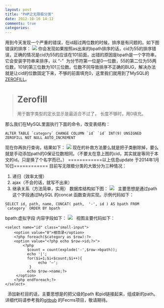 ```yaml
---
layout: post
title: "PHP之无限极分类"
date: 2012-10-16 14:12
comments: true
categories: 
---
```


用到今天发现一个严重的错误，在id超过两位数的时候，排序是有问题的。如下图错误的排序： ![](https://blog-1251237404.cos.ap-guangzhou.myqcloud.com/20190424160845.png) 你会发现如果按照as出来的bpath排序的话，cid为55的排序错误，正确的情况是cid为55的应该在101前面，出错的原因是bpath是一个字符串，它会安装字符串来排序，以 “-”  为分节符第一位是0一位数，55的第二位为55两位数，101的第三位数为101三位数。位数不同导致排序不正确的BUG，解决办法就是让cid的位数固定下来，不够的前面填充0，这里我们就用到了MySQL的[ZEROFILL](http://www.2cto.com/database/201206/135566.html)。

> # Zerofill
> 
> 用于数字类型的定长显示是最适合不过了， 长度不够时，用0填充。

那么我们在MySQL里面执行下面的命令，改变表结构： 
    
    
    ALTER TABLE `category` CHANGE COLUMN `id` `id` INT(9) UNSIGNED ZEROFILL NOT NULL AUTO_INCREMENT

现在你再执行查询，结果如下： ![](https://blog-1251237404.cos.ap-guangzhou.myqcloud.com/20190424160901.png) 现在的补救方法要么就是把子类删除掉，要么就是手动添加path的0保证位数相同。（不要太在意上图的cid，其实就是等同于本文的id。只是换了个名字而已。） ============以上信息update 于2014年1月10日============ 目前写无限极分类的大致分为三种情况： 

  1. 递归（效率太慢）
  2. ajax（不会的话，就写不出来）
  3. 继承关系（方法简单，实用）
数据库结构如下图： ![](http://m2.img.libdd.com/farm5/2012/0913/15/2A76C895BDF8890113334C98FDE5BAEFC40F2905049E_491_205.PNG)   主要思想是通过path这个字段通过MySQL 的concat 函数查询实现。示例代码如下： 
    
    
    SELECT id, path, name, CONCAT( path,  '-', id ) AS bpath FROM  `category` ORDER BY bpath

bpath:虚拟字段 内容字段如下： ![](http://m1.img.libdd.com/farm4/2012/0913/15/8AA38893F111837AA9473C3B36B86B939CBBE405049E_495_201.PNG)   视图主要代码如下： 
    
    
    <select name="id" class="small-input">
        <option value="0">根目录</option>
        <?php foreach($category as $row):?>
        <option value="<?php echo $row->id;?>">
            <?php
              $count = count(explode('-',$row->bpath));
              echo '|';
              for($i=1;$i<$count;$i++){
                   echo '—';
               }   
              echo $row->name;?>
         </option>
        <?php endforeach;?>
    </select>

  添加新栏目的话，主要思想是的把父级的path 和pid链接起来，组成新的path。 详细代码请参考我的[gitbub](https://github.com/forecho) 的Fecms项目，敬请期待。